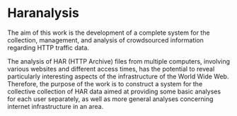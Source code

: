# Haranalysis
The aim of this work is the development of a complete system for the collection, management, and analysis of crowdsourced information regarding HTTP traffic data.

The analysis of HAR (HTTP Archive) files from multiple computers, involving various websites and different access times, has the potential to reveal particularly interesting aspects of the infrastructure of the World Wide Web. Therefore, the purpose of the work is to construct a system for the collective collection of HAR data aimed at providing some basic analyses for each user separately, as well as more general analyses concerning internet infrastructure in an area.
